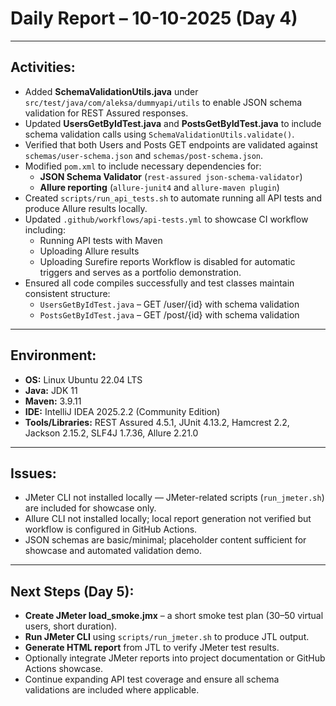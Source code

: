 # Daily Report – 10-10-2025 (Day 4)

---

## Activities:

* Added **SchemaValidationUtils.java** under `src/test/java/com/aleksa/dummyapi/utils` to enable JSON schema validation for REST Assured responses.
* Updated **UsersGetByIdTest.java** and **PostsGetByIdTest.java** to include schema validation calls using `SchemaValidationUtils.validate()`.
* Verified that both Users and Posts GET endpoints are validated against `schemas/user-schema.json` and `schemas/post-schema.json`.
* Modified `pom.xml` to include necessary dependencies for:
    * **JSON Schema Validator** (`rest-assured json-schema-validator`)
    * **Allure reporting** (`allure-junit4` and `allure-maven plugin`)
* Created `scripts/run_api_tests.sh` to automate running all API tests and produce Allure results locally.
* Updated `.github/workflows/api-tests.yml` to showcase CI workflow including:
    * Running API tests with Maven
    * Uploading Allure results
    * Uploading Surefire reports
      Workflow is disabled for automatic triggers and serves as a portfolio demonstration.
* Ensured all code compiles successfully and test classes maintain consistent structure:
    * `UsersGetByIdTest.java` – GET /user/{id} with schema validation
    * `PostsGetByIdTest.java` – GET /post/{id} with schema validation

---

## Environment:

* **OS:** Linux Ubuntu 22.04 LTS
* **Java:** JDK 11
* **Maven:** 3.9.11
* **IDE:** IntelliJ IDEA 2025.2.2 (Community Edition)
* **Tools/Libraries:** REST Assured 4.5.1, JUnit 4.13.2, Hamcrest 2.2, Jackson 2.15.2, SLF4J 1.7.36, Allure 2.21.0

---

## Issues:

* JMeter CLI not installed locally — JMeter-related scripts (`run_jmeter.sh`) are included for showcase only.
* Allure CLI not installed locally; local report generation not verified but workflow is configured in GitHub Actions.
* JSON schemas are basic/minimal; placeholder content sufficient for showcase and automated validation demo.

---

## Next Steps (Day 5):

* **Create JMeter load_smoke.jmx** – a short smoke test plan (30–50 virtual users, short duration).
* **Run JMeter CLI** using `scripts/run_jmeter.sh` to produce JTL output.
* **Generate HTML report** from JTL to verify JMeter test results.
* Optionally integrate JMeter reports into project documentation or GitHub Actions showcase.
* Continue expanding API test coverage and ensure all schema validations are included where applicable.
